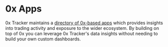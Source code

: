 # 0x Apps

0x Tracker maintains a [directory of 0x-based apps](https://0xtracker.com/apps) which provides insights into trading activity and exposure to the wider ecosystem. By building on top of 0x you can leverage 0x Tracker's data insights without needing to build your own custom dashboards.

